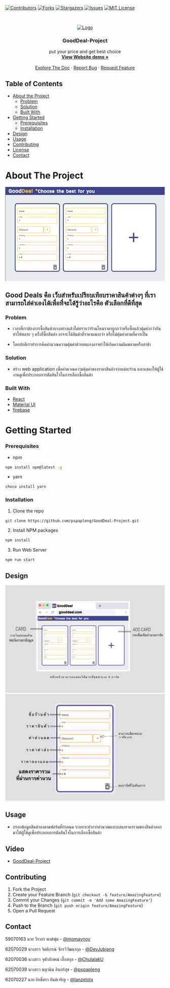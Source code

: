 <!--
*** Thanks for checking out this README Template. If you have a suggestion that would
*** make this better, please fork the repo and create a pull request or simply open
*** an issue with the tag "enhancement".
*** Thanks again! Now go create something AMAZING! :D
-->

<!-- PROJECT SHIELDS -->
<!--
*** I'm using markdown "reference style" links for readability.
*** Reference links are enclosed in brackets [ ] instead of parentheses ( ).
*** See the bottom of this document for the declaration of the reference variables
*** for contributors-url, forks-url, etc. This is an optional, concise syntax you may use.
*** https://www.markdownguide.org/basic-syntax/#reference-style-links
-->

[![Contributors][contributors-shield]][contributors-url]
[![Forks][forks-shield]][forks-url]
[![Stargazers][stars-shield]][stars-url]
[![Issues][issues-shield]][issues-url]
[![MIT License][license-shield]][license-url]

<!-- PROJECT LOGO -->
<br />
<p align="center">
  <a href="https://github.com/pspapleng/GoodDeal-Project">
    <img src="https://raw.githubusercontent.com/othneildrew/Best-README-Template/master/images/logo.png" alt="Logo" width="80" height="80">
  </a>

  <h3 align="center">GoodDeal-Project
</h3>

  <p align="center">
   put your price and get best choice 
    <br />
    <a href="https://psit-gooddeal.firebaseapp.com/"><strong>View Website demo »</strong></a>
    <br />
    <br />
    <a href="https://github.com/pspapleng/GoodDeal-Project">Explore The Doc</a>
    ·
    <a href="https://github.com/pspapleng/GoodDeal-Project/issues">Report Bug</a>
    ·
    <a href="https://github.com/pspapleng/GoodDeal-Project/issues">Request Feature</a>
  </p>
</p>

<!-- TABLE OF CONTENTS -->

## Table of Contents

- [About the Project](#about-the-project)
  - [Problem](#Problem)
  - [Solution](#Solution)
  - [Built With](#built-with)
- [Getting Started](#getting-started)
  - [Prerequisites](#prerequisites)
  - [Installation](#installation)
- [Design](#design)
- [Usage](#usage)
- [Contributing](#contributing)
- [License](#license)
- [Contact](#contact)

<!-- ABOUT THE PROJECT -->

# About The Project

[![Product Name Screen Shot][product-screenshot]](https://raw.githubusercontent.com/pspapleng/GoodDeal-Project/master/img/1576522078513.jpg)

## Good Deals คือ เว็บสำหรับเปรียบเทียบราคาสินค้าต่างๆ ที่เราสามารถใส่ค่าเองได้เพื่อที่จะได้รู้ว่าอะไรคือ ตัวเลือกที่ดีที่สุด

### Problem

- เวลาที่เราต้องการซื้อสินค้าบางอย่างแล้วไม่ทราบว่าร้านไหนราคาถูกกว่าหรือซื้อแล้วคุ้มค่ากว่ากัน ทำให้หลาย ๆ ครั้งที่ซื้อสินค้า อาจจะได้สินค้าที่ราคาแพงกว่า หรือไม่คุ้มค่าตามที่ควรเป็น

* โดยปกติเราทำการคิดคำนวณความคุ้มค่าด้วยตนเองอาจทำให้เกิดความผิดพลาดหรือล่าช้า

### Solution

- สร้าง web application เพื่อคำนวณความคุ้มค่าของราคาสินค้าจากแต่ละร้าน และแสดงให้ผู้ใช้งานดูเพื่อประกอบการตัดสินใจในการเลือกซื้อสินค้า

### Built With

- [React](https://reactjs.org/)
- [Material UI](https://material-ui.com/)
- [firebase](https://firebase.google.com/)

<!-- GETTING STARTED -->

# Getting Started

### Prerequisites

- npm

```sh
npm install npm@latest -g
```

- yarn

```sh
choco install yarn
```

### Installation

1. Clone the repo

```sh
git clone https://github.com/pspapleng/GoodDeal-Project.git
```

2. Install NPM packages

```sh
npm install
```

3. Run Web Server

```sh
npm run start
```

<!-- USAGE EXAMPLES -->

## Design

[![Product Name Screen Shot][design-screenshot]](https://raw.githubusercontent.com/pspapleng/GoodDeal-Project/master/img/S__5062662.jpg)
[![Product Name Screen Shot][design-card-screenshot]](https://raw.githubusercontent.com/pspapleng/GoodDeal-Project/master/img/S__5062660.jpg)

## Usage

- กรอกข้อมูลสินค้าลงตามฟอร์มที่กำหนด ระบบจะทำการคำนวณและแสดงราคารวมของสินค้าออกมาให้ผู้ใช้ดูเพื่อประกอบการตัดสินใจในการเลือกซื้อสินค้า

<!-- Link youtube -->

## Video

- [GoodDeal-Project](https://www.youtube.com/watch?v=3QBNH6m6Ctc&feature=youtu.be)

<!-- CONTRIBUTING -->

## Contributing

1. Fork the Project
2. Create your Feature Branch (`git checkout -b feature/AmazingFeature`)
3. Commit your Changes (`git commit -m 'Add some AmazingFeature'`)
4. Push to the Branch (`git push origin feature/AmazingFeature`)
5. Open a Pull Request

<!-- LICENSE -->

<!-- CONTACT -->

## Contact

59070163 นาย วีรากร พงษ์พุ่ม - [@momaynoy](https://github.com/momaynoy)

62070029 นางสาว จิตติภรณ์ จักรวิวัฒนากุล - [@DevJubjang](https://github.com/DevJubjang)

62070036 นางสาว จุฬาลักษณ์ เอื้อสกุล - [@ChulalakU](https://github.com/ChulalakU)

62070039 นางสาว ชญานิน อินทร์สุข - [@pspapleng](https://github.com/pspapleng)

62070227 นาย อิทธิ์ศรา ยันต์เจริญ - [@lanzelotx](https://github.com/lanzelotx)

<!-- MARKDOWN LINKS & IMAGES -->
<!-- https://www.markdownguide.org/basic-syntax/#reference-style-links -->

[contributors-shield]: https://img.shields.io/github/contributors/pspapleng/GoodDeal-Project.svg?style=flat-square
[contributors-url]: https://github.com/pspapleng/GoodDeal-Project/graphs/contributors
[forks-shield]: https://img.shields.io/github/forks/pspapleng/GoodDeal-Project.svg?style=flat-square
[forks-url]: https://github.com/pspapleng/GoodDeal-Project/network/members
[stars-shield]: https://img.shields.io/github/stars/pspapleng/GoodDeal-Project.svg?style=flat-square
[stars-url]: https://github.com/pspapleng/GoodDeal-Project/stargazers
[issues-shield]: https://img.shields.io/github/issues/pspapleng/GoodDeal-Project.svg?style=flat-square
[issues-url]: https://github.com/pspapleng/GoodDeal-Project/issues
[license-shield]: https://img.shields.io/github/license/pspapleng/GoodDeal-Project.svg?style=flat-square
[license-url]: https://github.com/pspapleng/GoodDeal-Project/blob/master/LICENSE.txt
[linkedin-shield]: https://img.shields.io/badge/-LinkedIn-black.svg?style=flat-square&logo=linkedin&colorB=555
[linkedin-url]: https://linkedin.com/in/othneildrew
[product-screenshot]: https://raw.githubusercontent.com/pspapleng/GoodDeal-Project/master/img/1576522078513.jpg
[design-screenshot]: https://raw.githubusercontent.com/pspapleng/GoodDeal-Project/master/img/S__5062662.jpg
[design-card-screenshot]: https://raw.githubusercontent.com/pspapleng/GoodDeal-Project/master/img/S__5062660.jpg
